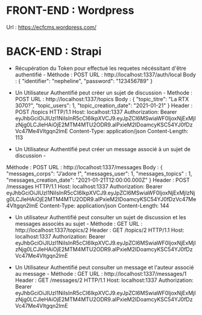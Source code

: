# FRONT-END : Wordpress
Url : https://ecfcms.wordpress.com/

# BACK-END : Strapi

- Récupération du Token pour effectué les requetes nécéssitant d'être authentifié -
Méthode : POST
URL : http://localhost:1337/auth/local
Body : {
  		"identifier": "nepheline",
 		 "password": "123456789"
		}

- Un Utilisateur Authentifié peut créer un sujet de discussion -
Methode : POST
URL : http://localhost:1337/topics
Body : {
  		"topic_titre": "La RTX 3070?",
 		"topic_users": 1,
		"topic_creation_date": "2021-01-21"
		}
Header : 
POST /topics HTTP/1.1
Host: localhost:1337
Authorization: Bearer eyJhbGciOiJIUzI1NiIsInR5cCI6IkpXVCJ9.eyJpZCI6MSwiaWF0IjoxNjExMjIzNjg0LCJleHAiOjE2MTM4MTU2ODR9.alPxieM2IDoamcyKSC54YJ0fDzVc47Me4Vltgqn2lmE
Content-Type: application/json
Content-Length: 113

- Un Utilisateur Authentifié peut créer un message associé à un sujet de discussion -

Méthode : POST
URL : http://localhost:1337/messages
Body : {
  		"messages_corps": "J’adore !",
 		"messages_user": 1,
		"messages_topics" : 1,
		"messages_creation_date": "2021-01-21T12:00:00.000Z"
	}
Header : 
POST /messages HTTP/1.1
Host: localhost:1337
Authorization: Bearer eyJhbGciOiJIUzI1NiIsInR5cCI6IkpXVCJ9.eyJpZCI6MSwiaWF0IjoxNjExMjIzNjg0LCJleHAiOjE2MTM4MTU2ODR9.alPxieM2IDoamcyKSC54YJ0fDzVc47Me4Vltgqn2lmE
Content-Type: application/json
Content-Length: 144

- Un utilisateur Authentifié peut consulter un sujet de discussion et les messages associés au sujet -
Méthode : GET
URL : http://localhost:1337/topics/2
Header : 
GET /topics/2 HTTP/1.1
Host: localhost:1337
Authorization: Bearer eyJhbGciOiJIUzI1NiIsInR5cCI6IkpXVCJ9.eyJpZCI6MSwiaWF0IjoxNjExMjIzNjg0LCJleHAiOjE2MTM4MTU2ODR9.alPxieM2IDoamcyKSC54YJ0fDzVc47Me4Vltgqn2lmE

- Un Utilisateur Authentifié peut consulter un message et l'auteur associé au message -
Méthode : GET
URL : http://localhost:1337/messages/1
Header :
GET /messages/2 HTTP/1.1
Host: localhost:1337
Authorization: Bearer eyJhbGciOiJIUzI1NiIsInR5cCI6IkpXVCJ9.eyJpZCI6MSwiaWF0IjoxNjExMjIzNjg0LCJleHAiOjE2MTM4MTU2ODR9.alPxieM2IDoamcyKSC54YJ0fDzVc47Me4Vltgqn2lmE